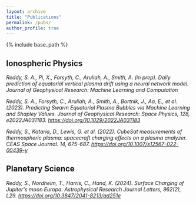 ```yaml
---
layout: archive
title: "Publications"
permalink: /pubs/
author_profile: true
---
```


{% include base_path %}

## Ionospheric Physics
_Reddy, S. A., Pi, X., Forsyth, C., Aruliah, A., Smith, A. (in prep). Daily prediction of equatorial vertical plasma drift using a neural network model. Journal of Geophysical Research: Machine Learning and Computation_

_Reddy, S. A., Forsyth, C., Aruliah, A., Smith, A., Bortnik, J., Aa, E., et al. (2023). Predicting Swarm Equatorial Plasma Bubbles via Machine Learning and Shapley Values. Journal of Geophysical Research: Space Physics, 128, e2022JA031183. https://doi.org/10.1029/2022JA031183_

_Reddy, S., Kataria, D., Lewis, G. et al. (2022). CubeSat measurements of thermospheric plasma: spacecraft charging effects on a plasma analyzer. CEAS Space Journal. 14, 675–687. https://doi.org/10.1007/s12567-022-00439-y_

## Planetary Science
_Reddy, S., Nordheim, T., Harris, C., Hand, K. (2024). Surface Charging of Jupiter's moon Europa. Astrophysical Research Journal Letters, 962(2), L29. https://doi.org/10.3847/2041-8213/ad251e_
